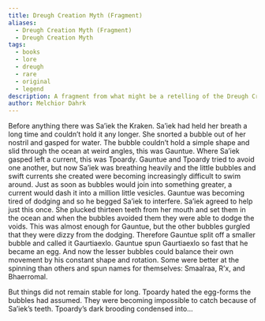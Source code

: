 ```yaml
---
title: Dreugh Creation Myth (Fragment)
aliases:
  - Dreugh Creation Myth (Fragment)
  - Dreugh Creation Myth
tags:
  - books
  - lore
  - dreugh
  - rare
  - original
  - legend
description: A fragment from what might be a retelling of the Dreugh Creation Myth.
author: Melchior Dahrk
---
```

Before anything there was Sa’iek the Kraken. Sa’iek had held her breath a long time and couldn’t hold it any longer. She snorted a bubble out of her nostril and gasped for water. The bubble couldn’t hold a simple shape and slid through the ocean at weird angles, this was Gauntue. Where Sa’iek gasped left a current, this was Tpoardy. Gauntue and Tpoardy tried to avoid one another, but now Sa’iek was breathing heavily and the little bubbles and swift currents she created were becoming increasingly difficult to swim around. Just as soon as bubbles would join into something greater, a current would dash it into a million little vesicles. Gauntue was becoming tired of dodging and so he begged Sa’iek to interfere. Sa’iek agreed to help just this once. She plucked thirteen teeth from her mouth and set them in the ocean and when the bubbles avoided them they were able to dodge the voids. This was almost enough for Gauntue, but the other bubbles gurgled that they were dizzy from the dodging. Therefore Gauntue split off a smaller bubble and called it Gaurtiaexlo. Gauntue spun Gaurtiaexlo so fast that he became an egg. And now the lesser bubbles could balance their own movement by his constant shape and rotation. Some were better at the spinning than others and spun names for themselves: Smaalraa, R’x, and Bhaerromal.

But things did not remain stable for long. Tpoardy hated the egg-forms the bubbles had assumed. They were becoming impossible to catch because of Sa’iek’s teeth. Tpoardy’s dark brooding condensed into...